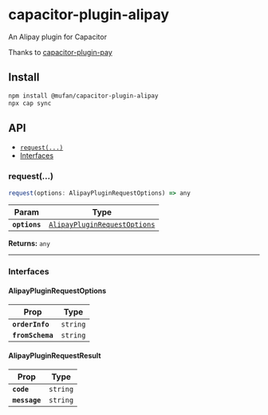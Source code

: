# capacitor-plugin-alipay

An Alipay plugin for Capacitor

Thanks to [capacitor-plugin-pay](https://github.com/veluxa/capacitor-plugin-pay)

## Install

```bash
npm install @mufan/capacitor-plugin-alipay
npx cap sync
```

## API

<docgen-index>

* [`request(...)`](#request)
* [Interfaces](#interfaces)

</docgen-index>

<docgen-api>
<!--Update the source file JSDoc comments and rerun docgen to update the docs below-->

### request(...)

```typescript
request(options: AlipayPluginRequestOptions) => any
```

| Param         | Type                                                                              |
| ------------- | --------------------------------------------------------------------------------- |
| **`options`** | <code><a href="#alipaypluginrequestoptions">AlipayPluginRequestOptions</a></code> |

**Returns:** <code>any</code>

--------------------


### Interfaces


#### AlipayPluginRequestOptions

| Prop             | Type                |
| ---------------- | ------------------- |
| **`orderInfo`**  | <code>string</code> |
| **`fromSchema`** | <code>string</code> |


#### AlipayPluginRequestResult

| Prop          | Type                |
| ------------- | ------------------- |
| **`code`**    | <code>string</code> |
| **`message`** | <code>string</code> |

</docgen-api>
